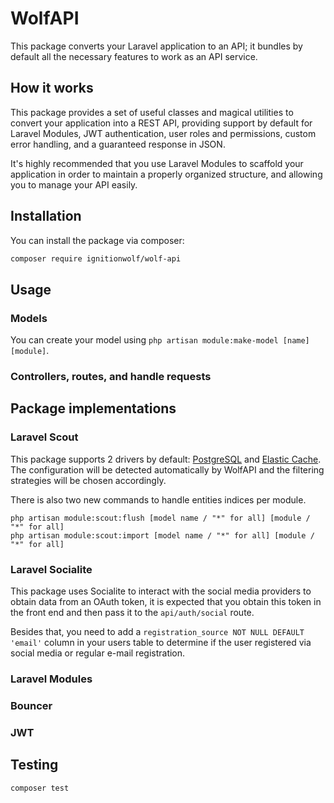 # WolfAPI

This package converts your Laravel application to an API; it bundles by default all the necessary features to work as an API service.

## How it works

This package provides a set of useful classes and magical utilities to convert your application
into a REST API, providing support by default for Laravel Modules, JWT authentication, user roles and permissions,
custom error handling, and a guaranteed response in JSON.

It's highly recommended that you use Laravel Modules to scaffold your application in order to maintain
a properly organized structure, and allowing you to manage your API easily.

## Installation

You can install the package via composer:

```bash
composer require ignitionwolf/wolf-api
```

## Usage

### Models

You can create your model using ```php artisan module:make-model [name] [module]```.

### Controllers, routes, and handle requests


## Package implementations

### Laravel Scout

This package supports 2 drivers by default: [PostgreSQL](https://github.com/pmatseykanets/laravel-scout-postgres) and [Elastic Cache](https://github.com/babenkoivan/elastic-scout-driver).
The configuration will be detected automatically by WolfAPI and the filtering strategies will be chosen accordingly.

There is also two new commands to handle entities indices per module.
```
php artisan module:scout:flush [model name / "*" for all] [module / "*" for all]
php artisan module:scout:import [model name / "*" for all] [module / "*" for all]
```

### Laravel Socialite

This package uses Socialite to interact with the social media providers to obtain data from an OAuth token, it is expected that you obtain this token in the front end and then pass it to the `api/auth/social` route. 

Besides that, you need to add a `registration_source NOT NULL DEFAULT 'email'` column in your users table to determine if the user registered via social media or regular e-mail registration.   

### Laravel Modules

### Bouncer

### JWT

## Testing

``` bash
composer test
```
